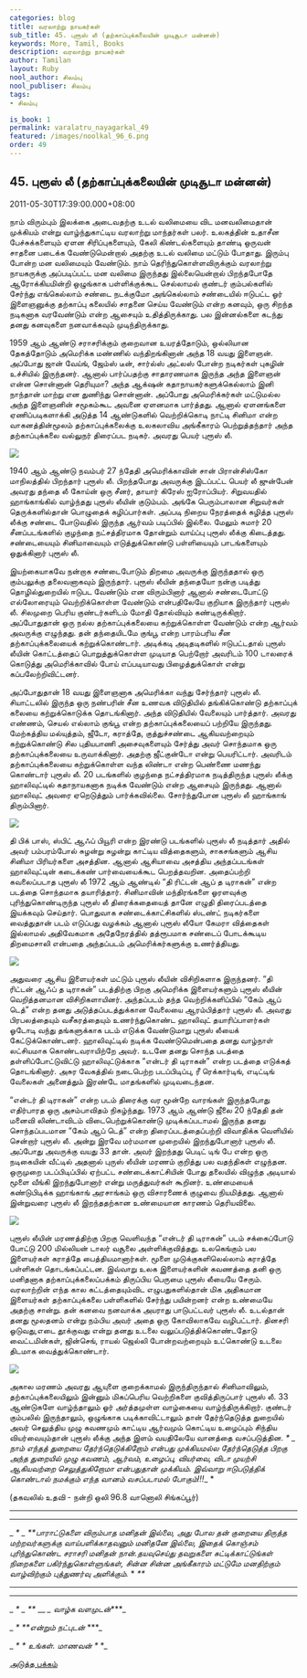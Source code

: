 ```yaml
---
categories: blog
title: வரலாற்று நாயகர்கள்
sub_title: 45. புரூஸ் லீ (தற்காப்புக்கலையின் முடிசூடா மன்னன்)
keywords: More, Tamil, Books
description: வரலாற்று நாயகர்கள்
author: Tamilan
layout: Ruby
nool_author: சிலம்பு
nool_publiser: சிலம்பு
tags:
- சிலம்பு

is_book: 1
permalink: varalatru_nayagarkal_49
featured: /images/noolkal_96_6.png
order: 49
---
```



## 45. புரூஸ் லீ (தற்காப்புக்கலையின் முடிசூடா மன்னன்)

2011-05-30T17:39:00.000+08:00

நாம் விரும்பும் இலக்கை அடைவதற்கு உடல் வலிமையை விட மனவலிமைதான் முக்கியம் என்று வாழ்ந்துகாட்டிய வரலாற்று மாந்தர்கள் பலர். உலகத்தின் உதாசீன பேச்சுக்களையும் ஏளன சிரிப்புகளையும், கேலி கிண்டல்களையும் தாண்டி ஒருவன் சாதனை படைக்க வேண்டுமென்றால் அதற்கு உடல் வலிமை மட்டும் போதாது. இரும்பு போன்ற மன வலிமையும் வேண்டும். நாம் தெரிந்துகொள்ளவிருக்கும் வரலாற்று நாயகருக்கு அப்படிப்பட்ட மன வலிமை இருந்தது இல்லையென்றால் பிறந்தபோதே ஆரோக்கியமின்றி ஒழுங்காக பள்ளிக்குக்கூட செல்லாமல் குண்டர் கும்பல்களில் சேர்ந்து எங்கெல்லாம் சண்டை நடக்குமோ அங்கெல்லாம் சண்டையில் ஈடுபட்ட ஓர் இளைஞனுக்கு தற்காப்பு கலையில் சாதனை செய்ய வேண்டும் என்ற கனவும், ஒரு சிறந்த நடிகனாக வரவேண்டும் என்ற ஆசையும் உதித்திருக்காது. பல இன்னல்களை கடந்து தனது கனவுகளை நனவாக்கவும் முடிந்திருக்காது.

1959 ஆம் ஆண்டு சராசரிக்கும் குறைவான உயரத்தோடும், ஒல்லியான தேகத்தோடும் அமெரிக்க மண்ணில் வந்திறங்கினான் அந்த 18 வயது இளைஞன். அப்போது ஜான் வேய்ங், ஜேம்ஸ் டீன், சார்ல்ஸ் அட்லஸ் போன்ற நடிகர்கள் புகழின் உச்சியில் இருந்தனர். ஆனால் பார்ப்பதற்கு சாதாரணமாக இருந்த அந்த இளைஞன் என்ன சொன்னான் தெரியுமா? அந்த ஆக்‌ஷன் கதாநாயகர்களுக்கெல்லாம் இனி நாந்தான் மாற்று என துணிந்து சொன்னான். அப்போது அமெரிக்கர்கள் மட்டுமல்ல அந்த இளைஞனின் சமூகம்கூட அவனை ஏளனமாக பார்த்தது. ஆனால் ஏளனங்களை ஏணிப்படிகளாக்கி அடுத்த 14 ஆண்டுகளில் வெற்றிக்கொடி நாட்டி சினிமா என்ற வாகனத்தின்மூலம் தற்காப்புக்கலைக்கு உலகலாவிய அங்கீகாரம் பெற்றுத்தந்தார் அந்த தற்காப்புக்கலை வல்லுநர் திரைப்பட நடிகர். அவரது பெயர் புரூஸ் லீ.

![](http://4.bp.blogspot.com/-5hKAbY1XKjg/TeNapcwYyOI/AAAAAAAAAe4/Zxf1lqvmHDg/s320/Bruce_Lee_Biography.jpg)

1940 ஆம் ஆண்டு நவம்பர் 27 ந்தேதி அமெரிக்காவின் சான் பிரான்சிஸ்கோ மாநிலத்தில் பிறந்தார் புரூஸ் லீ. பிறந்தபோது அவருக்கு இடப்பட்ட பெயர் லீ ஜுன்பேன் அவரது தந்தை லீ கோய்ன் ஒரு சீனர், தாயார் கிரேஸ் ஐரோப்பியர். சிறுவயதில் ஹாங்காங்கில் வாழ்ந்தது புரூஸ் லீயின் குடும்பம். அங்கே பெரும்பாலான சிறுவர்கள் தெருக்களில்தான் பொழுதைக் கழிப்பார்கள். அப்படி நிறைய நேரத்தைக் கழித்த புரூஸ் லீக்கு சண்டை போடுவதில் இருந்த ஆர்வம் படிப்பில் இல்லை. மேலும் சுமார் 20 சீனப்படங்களில் குழந்தை நட்சத்திரமாக தோன்றும் வாய்ப்பு புரூஸ் லீக்கு கிடைத்தது. சண்டையையும் சினிமாவையும் எடுத்துக்கொண்டு பள்ளியையும் பாடங்களையும் ஒதுக்கினார் புரூஸ் லீ.

இயற்கையாகவே நன்றாக சண்டைபோடும் திறமை அவருக்கு இருந்ததால் ஒரு கும்பலுக்கு தலைவனாகவும் இருந்தார். புரூஸ் லீயின் தந்தையோ நன்கு படித்து தொழில்துறையில் ஈடுபட வேண்டும் என விரும்பினார் ஆனால் சண்டைபோட்டு எல்லோரையும் வெற்றிக்கொள்ள வேண்டும் என்பதிலேயே குறியாக இருந்தார் புரூஸ் லீ. சிலமுறை பெரிய குண்டர்களிடம் மோதி தோல்வியும் கண்டிருக்கிறார். அப்போதுதான் ஒரு நல்ல தற்காப்புக்கலையை கற்றுக்கொள்ள வேண்டும் என்ற ஆர்வம் அவருக்கு எழுந்தது. தன் தந்தையிடமே குங்பூ என்ற பாரம்பரிய சீன தற்காப்புக்கலையைக் கற்றுக்கொண்டார். அடிக்கடி அடிதடிகளில் ஈடுபட்டதால் புரூஸ் லீயின் கொட்டத்தைப் பொறுத்துக்கொள்ள முடியாத பெற்றோர் அவரிடம் 100 டாலரைக் கொடுத்து அமெரிக்காவில் போய் எப்படியாவது பிழைத்துக்கொள் என்று கப்பலேற்றிவிட்டனர்.

அப்போதுதான் 18 வயது இளைஞனாக அமெரிக்கா வந்து சேர்ந்தார் புரூஸ் லீ. சியாட்டலில் இருந்த ஒரு நண்பரின் சீன உணவக விடுதியில் தங்கிக்கொண்டு தற்காப்புக் கலையை கற்றுக்கொடுக்க தொடங்கினார். அந்த விடுதியில் வேலையும் பார்த்தார். அவரது எண்ணம், செயல் எல்லாம் குங்பூ என்ற தற்காப்புக்கலையைப் பற்றியே இருந்தது. மேற்கத்திய மல்யுத்தம், ஜீடோ, கராத்தே, குத்துச்சண்டை ஆகியவற்றையும் கற்றுக்கொண்டு சில புதியபாணி அசைவுகளையும் சேர்த்து அவர் சொந்தமாக ஒரு தற்காப்புக்கலையை உருவாக்கினார். அதற்கு ஜீட்குன்டோ என்று பெயரிட்டார். அவரிடம் தற்காப்புக்கலையை கற்றுக்கொள்ள வந்த லிண்டா என்ற பெண்ணை மணந்து கொண்டார் புரூஸ் லீ. 20 படங்களில் குழந்தை நட்சத்திரமாக நடித்திருந்த புரூஸ் லீக்கு ஹாலிவுட்டில் கதாநாயகனாக நடிக்க வேண்டும் என்ற ஆசையும் இருந்தது. ஆனால் ஹாலிவுட் அவரை ஏறெடுத்தும் பார்க்கவில்லை. சோர்ந்துபோன புரூஸ் லீ ஹாங்காங் திரும்பினார்.

![](http://3.bp.blogspot.com/-3jqI16PbQK4/TeNcbB44iSI/AAAAAAAAAfI/3S-mGyKgg3A/s320/bruce-lee-wallpaper-1.jpg)

தி பிக் பாஸ், ஸ்பிட் ஆஃப் பியூரி என்ற இரண்டு படங்களில் புரூஸ் லீ நடித்தார் அதில் அவர் பம்பரம்போல் சுழன்று சுழன்று காட்டிய வித்தைகளும், சாகசங்களும் ஆசிய சினிமா பிரியர்களை அசத்தின. ஆனால் ஆசியாவை அசத்திய அந்தப்படங்கள் ஹாலிவுட்டின் கடைக்கண் பார்வையைக்கூட பெறத்தவறின. அதைப்பற்றி கவலைப்படாத புரூஸ் லீ 1972 ஆம் ஆண்டில் “தி ரிட்டன் ஆப் த டிராகன்” என்ற படத்தை சொந்தமாக தயாரித்தார். சினிமாவின் மந்திரங்களை ஓரளவுக்கு புரிந்துகொண்டிருந்த புரூஸ் லீ திரைக்கதையைத் தானே எழுதி திரைப்படத்தை இயக்கவும் செய்தார். பொதுவாக சண்டைக்காட்சிகளில் ஸ்டண்ட் நடிகர்களை வைத்துதான் படம் எடுப்பது வழக்கம் ஆனால் புரூஸ் லீயோ கேமரா வித்தைகள் இல்லாமல் அதிவேகமாக அதேநேரத்தில் தத்ரூபமாக சண்டைப் போடக்கூடிய திறமைசாலி என்பதை அந்தப்படம் அமெரிக்கர்களுக்கு உணர்த்தியது.

![](http://2.bp.blogspot.com/-OnDQwDxwZVo/TeNbslv_GLI/AAAAAAAAAfA/wJT-7X77eII/s320/Bruce-Lee-bruce-lee-120953_690_709.jpg)

அதுவரை ஆசிய இளையர்கள் மட்டும் புரூஸ் லீயின் விசிறிகளாக இருந்தனர். “தி ரிட்டன் ஆஃப் த டிராகன்” படத்திற்கு பிறகு அமெரிக்க இளையர்களும் புரூஸ் லீயின் வெறித்தனமான விசிறிகளாயினர். அந்தப்படம் தந்த வெற்றிக்களிப்பில் “கேம் ஆப் டெத்” என்ற தனது அடுத்தப்படத்துக்கான வேலையை ஆரம்பித்தார் புரூஸ் லீ. அவரது பிரபலத்தையும் வசீகரத்தையும் உணர்ந்துகொண்ட ஹாலிவுட் தயாரிப்பாளர்கள் ஓடோடி வந்து தங்களுக்காக படம் எடுக்க வேண்டுமாறு புரூஸ் லீயைக் கேட்டுக்கொண்டனர். ஹாலிவுட்டில் நடிக்க வேண்டுமென்பதை தனது வாழ்நாள் லட்சியமாக கொண்டவராயிற்றே அவர். உடனே தனது சொந்த படத்தை தள்ளிப்போட்டுவிட்டு ஹாலிவுட்டுக்காக “என்டர் தி டிராகன்” என்ற படத்தை எடுக்கத் தொடங்கினார். அசுர வேகத்தில் நடைபெற்ற படப்பிடிப்பு, ரீ ரெக்கார்டிங், எடிட்டிங் வேலைகள் அனைத்தும் இரண்டே மாதங்களில் முடிவடைந்தன.

“என்டர் தி டிராகன்” என்ற படம் திரைக்கு வர மூன்றே வாரங்கள் இருந்தபோது எதிர்பாரத ஒரு அசம்பாவிதம் நிகழ்ந்தது. 1973 ஆம் ஆண்டு ஜீலை 20 ந்தேதி தன் மனைவி லிண்டாவிடம் விடைபெற்றுக்கொண்டு முடிக்கப்படாமல் இருந்த தனது சொந்தப்படமான “கேம் ஆப் டெத்” என்ற திரைப்படத்தைப்பற்றி விவாதிக்க வெளியில் சென்றார் புரூஸ் லீ. அன்று இரவே மர்மமான முறையில் இறந்துபோனார் புரூஸ் லீ. அப்போது அவருக்கு வயது 33 தான். அவர் இறந்தது பெடிட் டிங் பே என்ற ஒரு நடிகையின் வீட்டில் அதனால் புருஸ் லீயின் மரணம் குறித்து பல வதந்திகள் எழுந்தன. ஒருமுறை படப்பிடிப்பில் ஏற்பட்ட சண்டைக்காட்சியின் போது தலையில் விழுந்த அடியால் மூளை வீங்கி இறந்துபோனார் என்று மருத்துவர்கள் கூறினர். உண்மையைக் கண்டுபிடிக்க ஹாங்காங் அரசாங்கம் ஒரு விசாரணைக் குழுவை நியமித்தது. ஆனால் இன்றுவரை புரூஸ் லீ இறந்ததற்கான உண்மையான காரணம் தெரியவிலை.

![](http://3.bp.blogspot.com/-gJADvwoeoWY/TeNdu4FWRyI/AAAAAAAAAfM/K0zYwbIclWE/s320/51Q6WG3H75L.jpg)

புரூஸ் லீயின் மரணத்திற்கு பிறகு வெளிவந்த “என்டர் தி டிராகன்” படம் சக்கைப்போடு போட்டு 200 மில்லியன் டாலர் வசூலை அள்ளிக்குவித்தது. உலகெங்கும் பல இளையர்கள் கராத்தே பைத்தியமானார்கள். மூளை முடுக்குகளிலெல்லாம் கராத்தே பள்ளிகள் தொடங்கப்பட்டன. இவ்வாறு உலக இளையர்களின் கவணத்தை தனி ஒரு மனிதனாக தற்காப்புக்கலைப்பக்கம் திருப்பிய பெருமை புரூஸ் லீயையே சேரும். வரலாற்றின் எந்த கால கட்டத்தையும்விட எழுபதுகளில்தான் மிக அதிகமான இளையர்கள் தற்காப்புக்கலை பள்ளிகளில் சேர்ந்து பயின்றனர் என்ற உண்மையே அதற்கு சான்று. தன் கனவை நனவாக்க அயராது பாடுபட்டவர் புரூஸ் லீ. உடல்தான் தனது மூலதனம் என்று நம்பிய அவர் அதை ஒரு கோவிலாகவே வழிபட்டார். தினசரி ஓடுவது,எடை தூக்குவது என்று தனது உடலை வலுப்படுத்திக்கொண்டதோடு வைட்டமின்கள், ஜின்செங், ராயல் ஜெல்லி போன்றவற்றையும் உட்கொண்டு உடலை திடமாக வைத்துக்கொண்டார்.

![](http://3.bp.blogspot.com/-MamBrVEYKLo/TeNbkFrAtSI/AAAAAAAAAe8/WibehfnVDs8/s320/bruce-lee-wallpaper-3.jpg)

அகால மரணம் அவரது ஆயுளை குறைக்காமல் இருந்திருந்தால் சினிமாவிலும், தற்காப்புக்கலையிலும் இன்னும் மிகப்பெரிய வெற்றிகளை குவித்திருப்பார் புரூஸ் லீ. 33 ஆண்டுகளே வாழ்ந்தாலும் ஓர் அர்த்தமுள்ள வாழ்கையை வாழ்ந்திருக்கிறார். குண்டர் கும்பலில் இருந்தாலும், ஒழுங்காக படிக்காவிட்டாலும் தான் தேர்ந்தெடுத்த துறையில் அவர் செலுத்திய முழு கவணமும் காட்டிய ஆர்வமும் கொட்டிய உழைப்பும் சிந்திய வியர்வையும்தான் புரூஸ் லீக்கு அந்த இளம் வயதிலேயே வானத்தை வசப்படுத்தின. _* _ நாம் எந்தத் துறையை தேர்ந்தெடுக்கிறோம் என்பது முக்கியமல்ல தேர்ந்தெடுத்த பிறகு அந்த துறையில் முழு கவணம், ஆர்வம், உழைப்பு, வியர்வை, விடா முயற்சி ஆகியவற்றை செலுத்துகிறோமா என்பதுதான் முக்கியம். இவ்வாறு ஈடுபடுத்திக் கொண்டால் நமக்கும் எந்த வானம் வசப்படாமல் போகும்!!!__ *

(தகவலில் உதவி - நன்றி ஒலி 96.8 வானொலி சிங்கப்பூர்)

* * *

* * *

_ _* _ **பாராட்டுகளை விரும்பாத மனிதன் இல்லை, அது போல தன் குறையை திருத்த மற்றவர்களுக்கு வாய்பளிக்காதவனும் மனிதனே இல்லை, இதைக் கொஞ்சம் புரிந்துகொண்ட சராசரி மனிதன் நான்.தயவுசெய்து தவறுகளை சுட்டிக்காட்டுங்கள் நிறைகளை பகிர்ந்துகொள்ளுங்கள், சின்ன சின்ன அங்கீகாரம் மட்டுமே மனதிற்கும் வாழ்விற்கும் புத்துணர்வு அளிக்கும்._ * _**_

* * *

* * *

_ _* _ **_ __ *_ வாழ்க வளமுடன்****_

_ _* **என்றும் நட்புடன்_ ***_

_ _* *_ _உங்கள். மாணவன்_ _*_ *_

[அடுத்த பக்கம்](varalatru_nayagarkal_50)